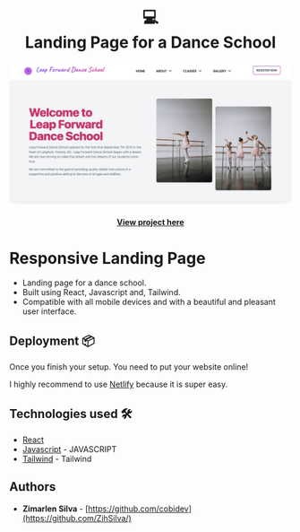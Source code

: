 <h1 align="center">
  💻<br> Landing Page for a Dance School
</h1>

![Project](src/images/landingpage.png)

<h4 align="center"><a href="https://leapforwarddanceschool.netlify.app/">View project here</a></h4>

# Responsive Landing Page

- Landing page for a dance school.
- Built using React, Javascript and, Tailwind.
- Compatible with all mobile devices and with a beautiful and pleasant user interface.

## Deployment 📦

Once you finish your setup. You need to put your website online!

I highly recommend to use [Netlify](https://netlify.com) because it is super easy.

## Technologies used 🛠️

- [React](https://reactjs.org/) 
- [Javascript](https://www.javascript.com/) - JAVASCRIPT
- [Tailwind](https://tailwindui.com/) - Tailwind


## Authors

- **Zimarlen Silva** - [https://github.com/cobidev](https://github.com/ZihSilva/)
